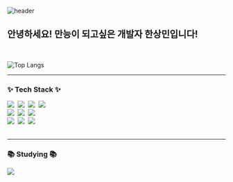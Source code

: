
<!--<img src="https://capsule-render.vercel.app/api?type=wave&color=auto&height=300&section=header&text=Developer%20SangMin&fontSize=60" /> -->
<!-- ![Top Langs](https://github-readme-stats.vercel.app/api/top-langs/?username=Sangmin4104&layout=compact) -->
 ![header](https://capsule-render.vercel.app/api?type=waving&color=timeGradient&text=Welcome%20to%20SangMin's%20GitHub%20👋&animation=twinkling&fontSize=35&fontAlignY=40&fontAlign=65&height=200)
<!--![header](https://capsule-render.vercel.app/api?type=slice&color=auto&section=header&text=SangMinHan%20&fontSize=90&height=200)  -->

## 안녕하세요! 만능이 되고싶은 개발자 한상민입니다!

<br>

<!-- ![tnals545's github stats](https://github-readme-stats.vercel.app/api?username=sangmin4104&show_icons=true&theme=tokyonight) -->

![Top Langs](https://github-readme-stats.vercel.app/api/top-langs/?username=Sangmin4104&layout=compact)

<!-- [![SANGMIN's GitHub stats](https://github-readme-stats.vercel.app/api?username=Sangmin4104&include_all_commits=true&theme=nord&hide_border=true&count_private=true)](https://github.com/jiholee0/github-readme-stats) -->

---

<h3>✨ Tech Stack ✨</h3>
<div>
  <img src="https://img.shields.io/badge/react-20232a.svg?style=for-the-badge&logo=react&logoColor=61DAFB" />&nbsp
  <img src="https://img.shields.io/badge/vite-646CFF.svg?style=for-the-badge&logo=vite&logoColor=20232a" />&nbsp
  <img src="https://img.shields.io/badge/.net-512BD4.svg?style=for-the-badge&logo=.NET&logoColor=white" />&nbsp
  <img src="https://img.shields.io/badge/javascript-F7DF1E.svg?style=for-the-badge&logo=javascript&logoColor=20232a" />&nbsp
</div>
<div>
  <img src="https://img.shields.io/badge/html5-E34F26.svg?style=for-the-badge&logo=html5&logoColor=white" />&nbsp
  <img src="https://img.shields.io/badge/css3-1572B6.svg?style=for-the-badge&logo=css3&logoColor=white" />&nbsp
  <img src="https://img.shields.io/badge/spring-6DB33Fa.svg?style=for-the-badge&logo=spring&logoColor=white" />&nbsp
</div>
<div>
  <img src="https://img.shields.io/badge/python-3776AB.svg?style=for-the-badge&logo=python&logoColor=white" />&nbsp
  <img src="https://img.shields.io/badge/mysql-4479A1.svg?style=for-the-badge&logo=mysql&logoColor=white" />&nbsp
  <img src="https://img.shields.io/badge/oracle-F80000?style=for-the-badge&logo=oracle&logoColor=white">
</div>

<br>

---

<h3>📚 Studying 📚</h3>
<div>
  <img src="https://img.shields.io/badge/typescript-3178C6.svg?style=for-the-badge&logo=TypeScript&logoColor=61DAFB" />&nbsp
</div>

<br>
